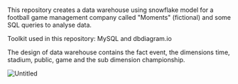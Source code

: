# 
This repository creates a data warehouse using snowflake model for a football game management company called "Moments" (fictional) and some SQL queries to analyse data.  

Toolkit used in this repository: MySQL and dbdiagram.io

The design of data warehouse contains the fact event, the dimensions time, stadium, public, game and the sub dimension championship.


![Untitled](https://github.com/lauranonato/Data-Warehousing/assets/56266061/c5238e4c-68dd-41c9-a050-461d33e4a634)
